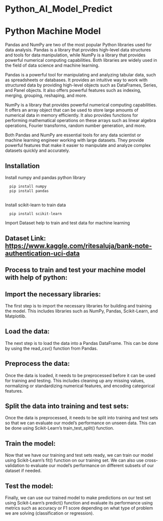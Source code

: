 # Python_AI_Model_Predict


# Python Machine Model

Pandas and NumPy are two of the most popular Python libraries used for data analysis. Pandas is a library that provides high-level data structures and tools for data manipulation, while NumPy is a library that provides powerful numerical computing capabilities. Both libraries are widely used in the field of data science and machine learning. 

Pandas is a powerful tool for manipulating and analyzing tabular data, such as spreadsheets or databases. It provides an intuitive way to work with structured data by providing high-level objects such as DataFrames, Series, and Panel objects. It also offers powerful features such as indexing, merging, grouping, reshaping, and more. 

NumPy is a library that provides powerful numerical computing capabilities. It offers an array object that can be used to store large amounts of numerical data in memory efficiently. It also provides functions for performing mathematical operations on these arrays such as linear algebra operations, Fourier transforms, random number generation, and more. 

Both Pandas and NumPy are essential tools for any data scientist or machine learning engineer working with large datasets. They provide powerful features that make it easier to manipulate and analyze complex datasets quickly and accurately.




## Installation

Install numpy and pandas python library

```bash
  pip install numpy
  pip install pandas
  
```

Install scikit-learn to train data 

```bash
  pip install scikit-learn
```

Import Dataset help to train and test data for machine learning 
## Dataset Link: https://www.kaggle.com/ritesaluja/bank-note-authentication-uci-data
## Process to train and test your machine model with help of python:

## Import the necessary libraries: 
The first step is to import the necessary libraries for building and training the model. This includes libraries such as NumPy, Pandas, Scikit-Learn, and Matplotlib. 

## Load the data: 
The next step is to load the data into a Pandas DataFrame. This can be done by using the read_csv() function from Pandas. 

## Preprocess the data: 
Once the data is loaded, it needs to be preprocessed before it can be used for training and testing. This includes cleaning up any missing values, normalizing or standardizing numerical features, and encoding categorical features. 

## Split the data into training and test sets: 
Once the data is preprocessed, it needs to be split into training and test sets so that we can evaluate our model’s performance on unseen data. This can be done using Scikit-Learn’s train_test_split() function. 

## Train the model: 
Now that we have our training and test sets ready, we can train our model using Scikit-Learn’s fit() function on our training set. We can also use cross-validation to evaluate our model’s performance on different subsets of our dataset if needed. 

## Test the model: 
Finally, we can use our trained model to make predictions on our test set using Scikit-Learn’s predict() function and evaluate its performance using metrics such as accuracy or F1 score depending on what type of problem we are solving (classification or regression).

